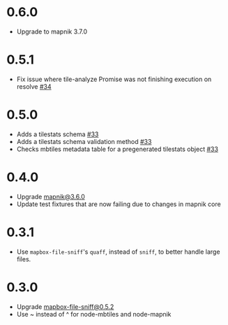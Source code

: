 # 0.6.0

- Upgrade to mapnik 3.7.0

# 0.5.1

- Fix issue where tile-analyze Promise was not finishing execution on resolve [#34](https://github.com/mapbox/mapbox-geostats/issues/34)

# 0.5.0

- Adds a tilestats schema [#33](https://github.com/mapbox/mapbox-geostats/pull/33)
- Adds a tilestats schema validation method [#33](https://github.com/mapbox/mapbox-geostats/pull/33)
- Checks mbtiles metadata table for a pregenerated tilestats object [#33](https://github.com/mapbox/mapbox-geostats/pull/33)

# 0.4.0

- Upgrade mapnik@3.6.0
- Update test fixtures that are now failing due to changes in mapnik core

# 0.3.1

- Use `mapbox-file-sniff`'s `quaff`, instead of `sniff`, to better handle large files.

# 0.3.0

- Upgrade mapbox-file-sniff@0.5.2
- Use ~ instead of ^ for node-mbtiles and node-mapnik
